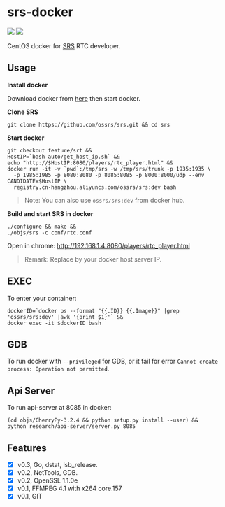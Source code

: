 # srs-docker

![](http://ossrs.net:8000/gif/v1/sls.gif?site=github.com&path=/docker/rtc)
[![](https://cloud.githubusercontent.com/assets/2777660/22814959/c51cbe72-ef92-11e6-81cc-32b657b285d5.png)](https://github.com/ossrs/srs/wiki/v1_CN_Contact#wechat)

CentOS docker for [SRS](https://github.com/ossrs/srs) RTC developer.

## Usage

**Install docker**

Download docker from [here](https://www.docker.com/products/docker-desktop) then start docker.

**Clone SRS**

```
git clone https://github.com/ossrs/srs.git && cd srs
```

**Start docker**

```
git checkout feature/srt &&
HostIP=`bash auto/get_host_ip.sh` &&
echo "http://$HostIP:8080/players/rtc_player.html" &&
docker run -it -v `pwd`:/tmp/srs -w /tmp/srs/trunk -p 1935:1935 \
  -p 1985:1985 -p 8080:8080 -p 8085:8085 -p 8000:8000/udp --env CANDIDATE=$HostIP \
  registry.cn-hangzhou.aliyuncs.com/ossrs/srs:dev bash
```

> Note: You can also use `ossrs/srs:dev` from docker hub.

**Build and start SRS in docker**

```
./configure && make &&
./objs/srs -c conf/rtc.conf
```

Open in chrome: http://192.168.1.4:8080/players/rtc_player.html

> Remark: Replace by your docker host server IP.

## EXEC

To enter your container:

```
dockerID=`docker ps --format "{{.ID}} {{.Image}}" |grep 'ossrs/srs:dev' |awk '{print $1}'` &&
docker exec -it $dockerID bash
```

## GDB

To run docker with `--privileged` for GDB, or it fail for error `Cannot create process: Operation not permitted`.

## Api Server

To run api-server at 8085 in docker:

```
(cd objs/CherryPy-3.2.4 && python setup.py install --user) &&
python research/api-server/server.py 8085
```

## Features

- [x] v0.3, Go, dstat, lsb_release.
- [x] v0.2, NetTools, GDB.
- [x] v0.2, OpenSSL 1.1.0e
- [x] v0.1, FFMPEG 4.1 with x264 core.157
- [x] v0.1, GIT
